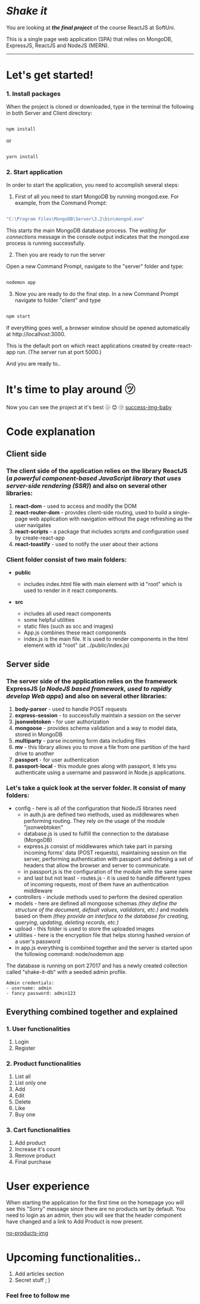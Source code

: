 # *Shake it*

You are looking at ***the final project*** of the course ReactJS at SoftUni.

This is a single page web application (SPA) that relies on MongoDB, ExpressJS, ReactJS and NodeJS (MERN).
___
     
# Let's get started! 

### 1. Install packages


When the project is cloned or downloaded, type in the terminal the following in both Server and Client directory:

```bash

npm install

```  
or 
```bash

yarn install

```

### 2. Start application

In order to start the application, you need to accomplish several steps: 

1. First of all you need to start MongoDB by running mongod.exe. For example, from the Command Prompt:
```bash

"C:\Program Files\MongoDB\Server\3.2\bin\mongod.exe"

``` 
This starts the main MongoDB database process. The *waiting for connections* message in the console output indicates that the mongod.exe process is running successfully. 

2. Then you are ready to run the server 

Open a new Command Prompt, navigate to the "server" folder and type:
  ```bash

nodemon app

```

3. Now you are ready to do the final step. In a new Command Prompt navigate to folder "client" and type
 ```bash

npm start

``` 

If everything goes well, a browser window should be opened automatically at http://localhost:3000.

This is the default port on which react applications created by create-react-app run.
(The server run at port 5000.)

And you are ready to.. 

# It's time to play around ㋡

Now you can see the project at it's best ㋛ 😊 ㋡
[success-img-baby](./yes-very-yes-baby.png)
 

# Code explanation
 
## Client side

### The client side of the application relies on the library ReactJS (*a powerful component-based JavaScript library that uses server-side rendering (SSR)*) and also on several other libraries: 
1. **react-dom** - used to access and modify the DOM
2. **react-router-dom** - provides client-side routing, used to build a single-page web application with navigation without the page refreshing as the user navigates
3. **react-scripts** - a package that includes scripts and configuration used by create-react-app
4. **react-toastify** - used to notify the user about their actions


### Client folder consist of two main folders:

+ **public**
	+ includes index.html file with main element with id "root" which is used to render in it react components.

+ **src**
	+ includes all used react components
	+ some helpful utilities
	+  static files (such as scc and images) 
	+ App.js combines these react components
	+	index.js is the main file. It is used to render components in the html element with id "root" (at ../public/index.js)
	
	
## Server side

### The server side of the application relies on the framework ExpressJS (*a NodeJS based framework, used to rapidly develop Web apps*) and also on several other libraries: 
1. **body-parser** - used to handle POST requests
2. **express-session** - to successfully maintain a session on the server
3. **jsonwebtoken** - for user authorization
4. **mongoose** - provides schema validation and a way to model data, stored in MongoDB
5. **multiparty** - parse incoming form data including files
6. **mv** - this library allows you to move a file from one partition of the hard drive to another
7. **passport** - for user authentication
8. **passport-local** - this module goes along with passport, it lets you authenticate using a username and password in Node.js applications.

### Let's take a quick look at the server folder. It consist of many folders:

+ config -  here is all of the configuration that NodeJS libraries need
	+ in auth.js are defined two methods, used as middlewares when performing routing. They rely on the usage of the module "jsonwebtoken"
	+ database.js is used to fulfill the connection to the database (MongoDB)
	+ express.js consist of middlewares which take part in parsing incoming forms' data (POST requests), maintaining session on the server, performing authentication with passport and defining a set of headers that allow the browser and server to communicate.
	+ in passport.js is the configuration of the module with the same name
	+ and last but not least - routes.js - it is used to handle different types of incoming requests, most of them have an authentication middleware
+ controllers - include methods used to perform the desired operation
+ models - here are defined all mongoose schemas *(they define the structure of the document, default values, validators, etc.)* and models based on them *(they provide an interface to the database for creating, querying, updating, deleting records, etc.)*
+ upload - this folder is used to store the uploaded images
+ utilities - here is the encryption file that helps storing hashed version of a user's password
+ in app.js everything is combined together and the server is started upon the following command: node/nodemon app

The database is running on port 27017 and has a newly created collection called "shake-it-db" with a seeded admin profile.

	Admin credentials:
	- username: admin
	- fancy password: admin123

## Everything combined together and explained

### 1. User functionalities
1. Login
2. Register

### 2. Product functionalities
1.  List all
2. List only one
3. Add
4. Edit
5. Delete
6. Like
7. Buy one

### 3. Cart functionalities
1. Add product
2. Increase it's count
3. Remove product
4. Final purchase


# User experience
When starting the application for the first time on the homepage you will see this "Sorry" message since there are no products set by default. You need to login as an admin, then you will see that the header component have changed and a link to Add Product is now present.

[no-products-img](add-url-here)

# Upcoming functionalities..
1. Add articles section
2. Secret stuff ; ) 

### Feel free to follow me